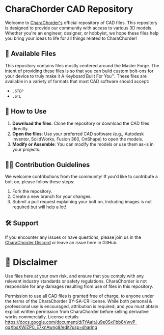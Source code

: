 # CharaChorder CAD Repository

Welcome to [CharaChorder's](https://www.charachorder.com/) official repository of CAD files. This repository is designed to provide our community with access to various 3D models. Whether you're an engineer, designer, or hobbyist, we hope these files help you bring your ideas to life for all things related to CharaChorder!

## 🎨 Available Files

This repository contains files mostly centered around the Master Forge. The intent of providing these files is so that you can build custom bolt-ons for your device to truly make it A Keyboard Built For You™. These files are available in a variety of formats that most CAD software should accept:

- `.STEP`
- `.STL`

## 🚀 How to Use

1. **Download the files**: Clone the repository or download the CAD files directly.
2. **Open the files**: Use your preferred CAD software (e.g., Autodesk Inventor, SolidWorks, Fusion 360, OnShape) to open the models.
3. **Modify or Assemble**: You can modify the models or use them as-is in your projects.

## 👩‍💻 Contribution Guidelines

We welcome contributions from the community! If you'd like to contribute a bolt on, please follow these steps:

1. Fork the repository.
2. Create a new branch for your changes.
3. Submit a pull request explaining your bolt on. Including images is not required but will help a lot!

## 🛠 Support

If you encounter any issues or have questions, please join us in the [CharaChorder Discord](https://discord.gg/CharaChorder) or leave an issue here in GitHub.

# 🙏 Disclaimer

Use files here at your own risk, and ensure that you comply with any relevant industry standards or safety regulations.  CharaChorder is not responsible for any damages resulting from use of files in this repository.

Permission to use all CAD files is granted free of charge, to anyone under the terms of the CharaChorder BY-SA-CR license. While both personal & professional use is encouraged, attribution is required, and you must obtain explicit written permission from CharaChorder before selling derivative works commercially. License details: https://docs.google.com/document/d/1YAaItJu9e0Sxi1bb8VwvP-qqXbsXWlZP0_E7knAwng8/edit?usp=sharing
